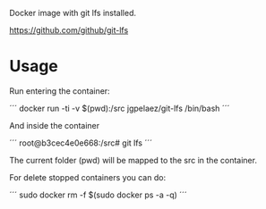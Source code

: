 Docker image with git lfs installed.

https://github.com/github/git-lfs

# Usage

Run entering the container:

´´´
docker run -ti -v $(pwd):/src jgpelaez/git-lfs /bin/bash
´´´

And inside the container

´´´
root@b3cec4e0e668:/src# git lfs
´´´

The current folder (pwd) will be mapped to the src in the container.

For delete stopped containers you can do:

´´´
sudo docker rm -f $(sudo docker ps -a -q)
´´´